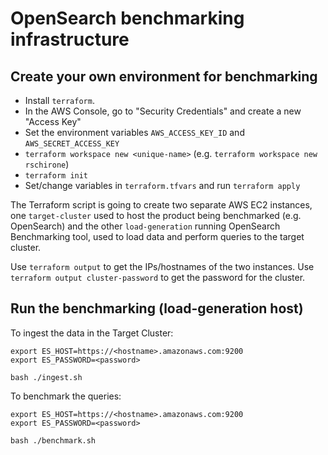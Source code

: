 # OpenSearch benchmarking infrastructure

## Create your own environment for benchmarking
- Install `terraform`.
- In the AWS Console, go to "Security Credentials" and create a new "Access Key"
- Set the environment variables `AWS_ACCESS_KEY_ID` and `AWS_SECRET_ACCESS_KEY`
- `terraform workspace new <unique-name>` (e.g. `terraform workspace new rschirone`)
- `terraform init`
- Set/change variables in `terraform.tfvars` and run `terraform apply`

The Terraform script is going to create two separate AWS EC2 instances, one
`target-cluster` used to host the product being benchmarked (e.g. OpenSearch)
and the other `load-generation` running OpenSearch Benchmarking tool, used to
load data and perform queries to the target cluster.

Use `terraform output` to get the IPs/hostnames of the two instances.
Use `terraform output cluster-password` to get the password for the cluster.

## Run the benchmarking (load-generation host)
To ingest the data in the Target Cluster:
```shell
export ES_HOST=https://<hostname>.amazonaws.com:9200
export ES_PASSWORD=<password>

bash ./ingest.sh
```

To benchmark the queries:
```shell
export ES_HOST=https://<hostname>.amazonaws.com:9200
export ES_PASSWORD=<password>

bash ./benchmark.sh
```
